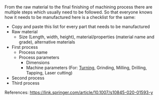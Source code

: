 From the raw material to the final finishing of machining process there are multiple steps which usually need to be followed.
So that everyone knows how it needs to be manufactured here is a checklist for the same:

- Copy and paste this list for every part that needs to be manufactured
- Raw material
  - Size (Length, width, height), material/properties (material name and grade), alternative materials
- First process 
  - Process name
  - Process parameters 
    - Dimensions
    - Machine parameters (For: [Turning](https://technologicalprocess.com/turning-selection-of-machining-parameters/), Grinding, Milling, Drilling, Tapping, Laser cutting)
- Second process
- Third process













References:
https://link.springer.com/article/10.1007/s10845-020-01593-y
